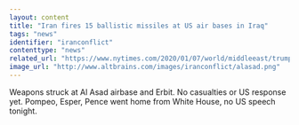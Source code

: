 ```yaml
---
layout: content
title: "Iran fires 15 ballistic missiles at US air bases in Iraq"
tags: "news"
identifier: "iranconflict"
contenttype: "news"
related_url: "https://www.nytimes.com/2020/01/07/world/middleeast/trump-iran.html"
image_url: "http://www.altbrains.com/images/iranconflict/alasad.png"
---
```

Weapons struck at Al Asad airbase and Erbit. No casualties or US response yet.  Pompeo, Esper, Pence went home from White House, no US speech tonight.